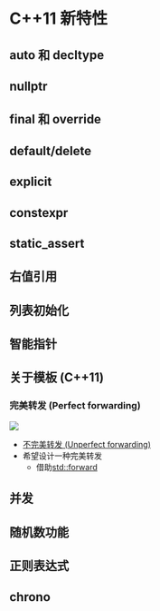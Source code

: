 # C++11 新特性

## auto 和 decltype

## nullptr

## final 和 override

## default/delete

## explicit

## constexpr


## static_assert

## 右值引用

## 列表初始化


## 智能指针




## 关于模板 (C++11)

### 完美转发 (Perfect forwarding)
![](https://pic2.zhimg.com/80/v2-6c505382341b8cde9fd16a3c3f35e5a5_1440w.webp)
* [不完美转发 (Unperfect forwarding)](https://godbolt.org/z/z3f8vo8hv)
* 希望设计一种完美转发
  * 借助[std::forward](https://en.cppreference.com/w/cpp/utility/forward)


## 并发


## 随机数功能

## 正则表达式


## chrono



